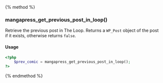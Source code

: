 {% method %}
### mangapress_get_previous_post_in_loop()

Retrieve the previous post in The Loop. Returns a `WP_Post` object of the post if it exists, otherwise returns `false`.

#### Usage

```php
<?php
    $prev_comic = mangapress_get_previous_post_in_loop();
?>
```

{% endmethod %}

